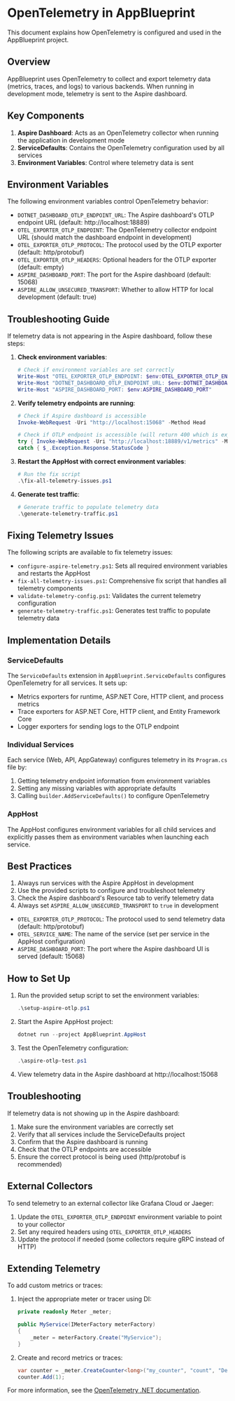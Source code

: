 # OpenTelemetry in AppBlueprint

This document explains how OpenTelemetry is configured and used in the AppBlueprint project.

## Overview

AppBlueprint uses OpenTelemetry to collect and export telemetry data (metrics, traces, and logs) to 
various backends. When running in development mode, telemetry is sent to the Aspire dashboard.

## Key Components

1. **Aspire Dashboard**: Acts as an OpenTelemetry collector when running the application in development mode
2. **ServiceDefaults**: Contains the OpenTelemetry configuration used by all services
3. **Environment Variables**: Control where telemetry data is sent

## Environment Variables

The following environment variables control OpenTelemetry behavior:

- `DOTNET_DASHBOARD_OTLP_ENDPOINT_URL`: The Aspire dashboard's OTLP endpoint URL (default: http://localhost:18889)
- `OTEL_EXPORTER_OTLP_ENDPOINT`: The OpenTelemetry collector endpoint URL (should match the dashboard endpoint in development)
- `OTEL_EXPORTER_OTLP_PROTOCOL`: The protocol used by the OTLP exporter (default: http/protobuf)
- `OTEL_EXPORTER_OTLP_HEADERS`: Optional headers for the OTLP exporter (default: empty)
- `ASPIRE_DASHBOARD_PORT`: The port for the Aspire dashboard (default: 15068)
- `ASPIRE_ALLOW_UNSECURED_TRANSPORT`: Whether to allow HTTP for local development (default: true)

## Troubleshooting Guide

If telemetry data is not appearing in the Aspire dashboard, follow these steps:

1. **Check environment variables**:
   ```powershell
   # Check if environment variables are set correctly
   Write-Host "OTEL_EXPORTER_OTLP_ENDPOINT: $env:OTEL_EXPORTER_OTLP_ENDPOINT"
   Write-Host "DOTNET_DASHBOARD_OTLP_ENDPOINT_URL: $env:DOTNET_DASHBOARD_OTLP_ENDPOINT_URL"
   Write-Host "ASPIRE_DASHBOARD_PORT: $env:ASPIRE_DASHBOARD_PORT"
   ```

2. **Verify telemetry endpoints are running**:
   ```powershell
   # Check if Aspire dashboard is accessible
   Invoke-WebRequest -Uri "http://localhost:15068" -Method Head
   
   # Check if OTLP endpoint is accessible (will return 400 which is expected)
   try { Invoke-WebRequest -Uri "http://localhost:18889/v1/metrics" -Method Head }
   catch { $_.Exception.Response.StatusCode }
   ```

3. **Restart the AppHost with correct environment variables**:
   ```powershell
   # Run the fix script
   .\fix-all-telemetry-issues.ps1
   ```

4. **Generate test traffic**:
   ```powershell
   # Generate traffic to populate telemetry data
   .\generate-telemetry-traffic.ps1
   ```

## Fixing Telemetry Issues

The following scripts are available to fix telemetry issues:

- `configure-aspire-telemetry.ps1`: Sets all required environment variables and restarts the AppHost
- `fix-all-telemetry-issues.ps1`: Comprehensive fix script that handles all telemetry components
- `validate-telemetry-config.ps1`: Validates the current telemetry configuration
- `generate-telemetry-traffic.ps1`: Generates test traffic to populate telemetry data

## Implementation Details

### ServiceDefaults

The `ServiceDefaults` extension in `AppBlueprint.ServiceDefaults` configures OpenTelemetry for all services. It sets up:

- Metrics exporters for runtime, ASP.NET Core, HTTP client, and process metrics
- Trace exporters for ASP.NET Core, HTTP client, and Entity Framework Core
- Logger exporters for sending logs to the OTLP endpoint

### Individual Services

Each service (Web, API, AppGateway) configures telemetry in its `Program.cs` file by:

1. Getting telemetry endpoint information from environment variables
2. Setting any missing variables with appropriate defaults
3. Calling `builder.AddServiceDefaults()` to configure OpenTelemetry

### AppHost

The AppHost configures environment variables for all child services and explicitly passes them as environment variables when launching each service.

## Best Practices

1. Always run services with the Aspire AppHost in development
2. Use the provided scripts to configure and troubleshoot telemetry
3. Check the Aspire dashboard's Resource tab to verify telemetry data
4. Always set `ASPIRE_ALLOW_UNSECURED_TRANSPORT` to `true` in development
- `OTEL_EXPORTER_OTLP_PROTOCOL`: The protocol used to send telemetry data (default: http/protobuf)
- `OTEL_SERVICE_NAME`: The name of the service (set per service in the AppHost configuration)
- `ASPIRE_DASHBOARD_PORT`: The port where the Aspire dashboard UI is served (default: 15068)

## How to Set Up

1. Run the provided setup script to set the environment variables:
   ```powershell
   .\setup-aspire-otlp.ps1
   ```

2. Start the Aspire AppHost project:
   ```powershell
   dotnet run --project AppBlueprint.AppHost
   ```

3. Test the OpenTelemetry configuration:
   ```powershell
   .\aspire-otlp-test.ps1
   ```

4. View telemetry data in the Aspire dashboard at http://localhost:15068

## Troubleshooting

If telemetry data is not showing up in the Aspire dashboard:

1. Make sure the environment variables are correctly set
2. Verify that all services include the ServiceDefaults project
3. Confirm that the Aspire dashboard is running
4. Check that the OTLP endpoints are accessible
5. Ensure the correct protocol is being used (http/protobuf is recommended)

## External Collectors

To send telemetry to an external collector like Grafana Cloud or Jaeger:

1. Update the `OTEL_EXPORTER_OTLP_ENDPOINT` environment variable to point to your collector
2. Set any required headers using `OTEL_EXPORTER_OTLP_HEADERS`
3. Update the protocol if needed (some collectors require gRPC instead of HTTP)

## Extending Telemetry

To add custom metrics or traces:

1. Inject the appropriate meter or tracer using DI:
   ```csharp
   private readonly Meter _meter;
   
   public MyService(IMeterFactory meterFactory)
   {
       _meter = meterFactory.Create("MyService");
   }
   ```

2. Create and record metrics or traces:
   ```csharp
   var counter = _meter.CreateCounter<long>("my_counter", "count", "Description");
   counter.Add(1);
   ```

For more information, see the [OpenTelemetry .NET documentation](https://opentelemetry.io/docs/instrumentation/net/).
